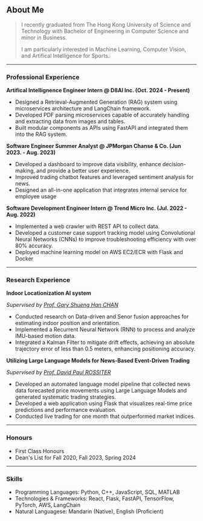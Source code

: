 ## About Me

> I recently graduated from The Hong Kong University of Science and Technology with Bachelor of Engineering in Computer Science and minor in Business.
>
> I am particularly interested in Machine Learning, Computer Vision, and Artifical Intelligence for Sports.

***

### Professional Experience

**Artifical Intellignence Engineer Intern @ D8AI Inc. (Oct. 2024 - Present)**

- Designed a Retrieval-Augmented Generation (RAG) system using microservices architecture and LangChain framework.
- Developed PDF parsing microservices capable of accurately handling and extracting data from images and tables.
- Built modular components as APIs using FastAPI and integrated them into the RAG system.

**Software Engineer Summer Analyst @ JPMorgan Chanse & Co. (Jun 2023. - Aug. 2023)**

- Developed a dashboard to improve data visibility, enhance decision-making, and provide a better user experience.
- Improved trading chatbot features and leveraged sentiment analysis for news.
- Designed an all-in-one application that integrates internal service for employee usage

**Software Development Engineer Intern @ Trend Micro Inc. (Jul. 2022 - Aug. 2022)**

- Implemented a web crawler with REST API to collect data.
- Developed a customer case support tracking model using Convolutional Neural Networks (CNNs) to improve troubleshooting efficiency with over 80% accuracy.
- Deployed machine learning model on AWS EC2/ECR with Flask and Docker

***

### Research Experience

**Indoor Locationization AI system**

_Supervised by [Prof. Gary Shueng Han CHAN](https://www.cse.ust.hk/~gchan/)_
- Conducted research on Data-driven and Senor fusion approaches for estimating indoor position and orientation.
- Implemented a Recurrent Neural Network (RNN) to process and analyze IMU-based motion data.
- Integrated a Kalman Filter to mitigate drift effects, achieving an absolute trajectory error of less than 0.5 meters, enhancing positioning accuracy.

**Utilizing Large Language Models for News-Based Event-Driven Trading**

_Supervised by [Prof. David Paul ROSSITER](https://www.cse.ust.hk/~rossiter/)_
- Developed an automated language model pipeline that collected news data forecasted price movements using Large Language Models and generated systematic trading strategies.
- Developed a web application using Flask that visualizes real-time price predictions and performance evaluation.
- Conducted live trading for one month that outperformed market indices.

***

### Honours

- First Class Honours
- Dean's List for Fall 2020, Fall 2023, Spring 2024

***

### Skills

- Programming Languages: Python, C++, JavaScript, SQL, MATLAB
- Technologies & Frameworks: React, Flask, FastAPI, TensorFlow, PyTorch, AWS, LangChain
- Natural Languagese: Mandarin (Native), English (Proficient)


